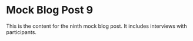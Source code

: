 # Mock Blog Post 9

This is the content for the ninth mock blog post. It includes interviews with participants.
